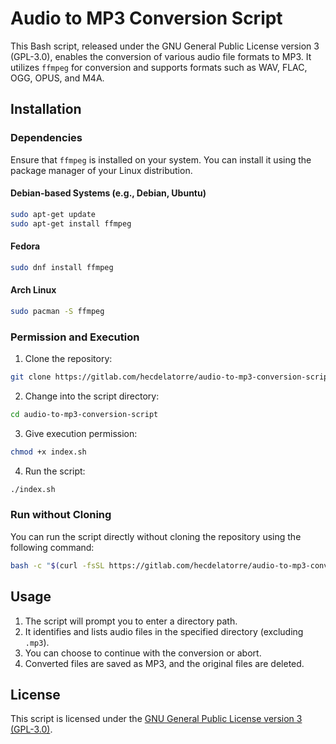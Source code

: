 # Audio to MP3 Conversion Script

This Bash script, released under the GNU General Public License version 3 (GPL-3.0), enables the conversion of various audio file formats to MP3. It utilizes `ffmpeg` for conversion and supports formats such as WAV, FLAC, OGG, OPUS, and M4A.

## Installation

### Dependencies

Ensure that `ffmpeg` is installed on your system. You can install it using the package manager of your Linux distribution.

#### Debian-based Systems (e.g., Debian, Ubuntu)

```bash
sudo apt-get update
sudo apt-get install ffmpeg
```

#### Fedora

```bash
sudo dnf install ffmpeg
```

#### Arch Linux

```bash
sudo pacman -S ffmpeg
```

### Permission and Execution

1. Clone the repository:

```bash
git clone https://gitlab.com/hecdelatorre/audio-to-mp3-conversion-script.git
```

2. Change into the script directory:

```bash
cd audio-to-mp3-conversion-script
```

3. Give execution permission:

```bash
chmod +x index.sh
```

4. Run the script:

```bash
./index.sh
```

### Run without Cloning

You can run the script directly without cloning the repository using the following command:

```bash
bash -c "$(curl -fsSL https://gitlab.com/hecdelatorre/audio-to-mp3-conversion-script/-/raw/main/index.sh)"
```

## Usage

1. The script will prompt you to enter a directory path.
2. It identifies and lists audio files in the specified directory (excluding `.mp3`).
3. You can choose to continue with the conversion or abort.
4. Converted files are saved as MP3, and the original files are deleted.

## License

This script is licensed under the [GNU General Public License version 3 (GPL-3.0)](LICENSE).
